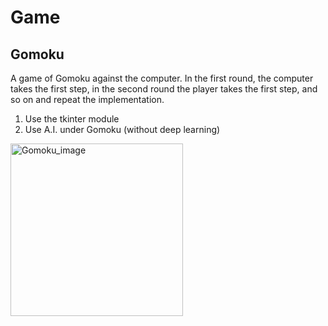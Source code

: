 # Game
## Gomoku
A game of Gomoku against the computer.
In the first round, the computer takes the first step, in the second round the player takes the first step, and so on and repeat the implementation.

1. Use the tkinter module
2. Use A.I. under Gomoku (without deep learning)
<img width="276" alt="Gomoku_image" src="https://user-images.githubusercontent.com/83437191/138547667-84ff4596-84fa-4250-abb1-a0c2c4f20030.png">

